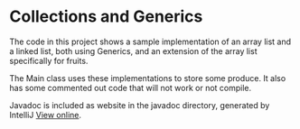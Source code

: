 # Collections and Generics

The code in this project shows a sample implementation of an array list and a
linked list, both using Generics, and an extension of the array list
specifically for fruits.

The Main class uses these implementations to store some produce. It also has
some commented out code that will not work or not compile.

Javadoc is included as website in the javadoc directory, generated by IntelliJ [View online](https://rinze-codegorilla.github.io/ArrayListAndGenericsSampleProject/). 
